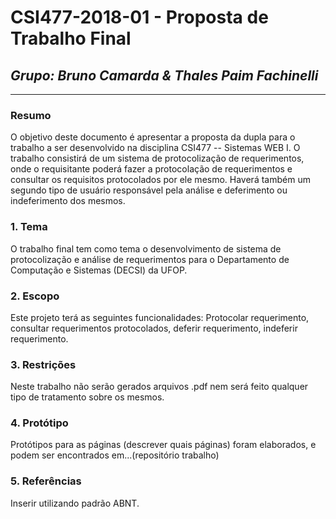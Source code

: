 # **CSI477-2018-01 - Proposta de Trabalho Final**
## *Grupo: Bruno Camarda & Thales Paim Fachinelli*

--------------

<!-- Descrever um resumo sobre o trabalho. -->

### Resumo
O objetivo deste documento é apresentar a proposta da dupla para o trabalho a ser desenvolvido na disciplina CSI477 -- Sistemas WEB I. O trabalho consistirá de um sistema de protocolização de requerimentos, onde o requisitante poderá fazer a protocolação de requerimentos e consultar os requisitos protocolados por ele mesmo. Haverá também um segundo tipo de usuário responsável pela análise e deferimento ou indeferimento dos mesmos.

<!-- Apresentar o tema. -->
### 1. Tema

  O trabalho final tem como tema o desenvolvimento de sistema de protocolização e análise de requerimentos para o Departamento de Computação e Sistemas (DECSI) da UFOP.

<!-- Descrever e limitar o escopo da aplicação. -->
### 2. Escopo

  Este projeto terá as seguintes funcionalidades: Protocolar requerimento, consultar requerimentos protocolados, deferir requerimento, indeferir requerimento.

<!-- Apresentar restrições de funcionalidades e de escopo. -->
### 3. Restrições

  Neste trabalho não serão gerados arquivos .pdf nem será feito qualquer tipo de tratamento sobre os mesmos.

<!-- Construir alguns protótipos para a aplicação, disponibilizá-los no Github e descrever o que foi considerado. //-->
### 4. Protótipo
  Protótipos para as páginas (descrever quais páginas) foram elaborados, e podem ser encontrados em...(repositório trabalho)

### 5. Referências
Inserir utilizando padrão ABNT.

